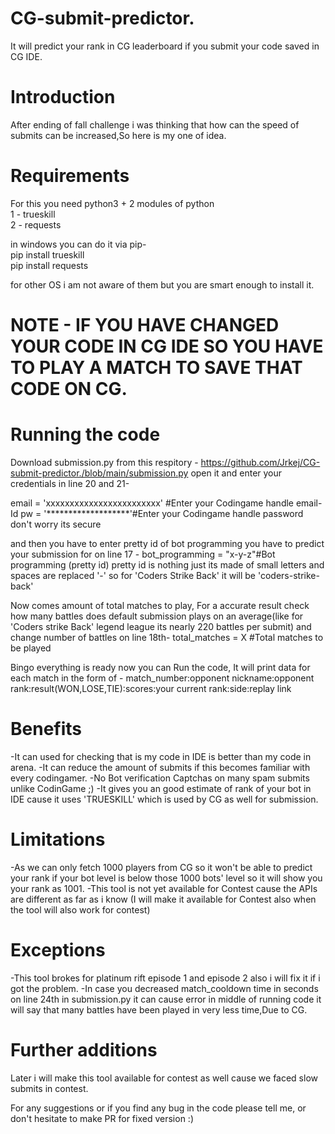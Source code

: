# CG-submit-predictor.
It will predict your rank in CG leaderboard if you submit your code saved in CG IDE.
# Introduction
After ending of fall challenge i was thinking that how can the speed of submits can be increased,So here is my one of idea.<br/>

# Requirements
For this you need python3 + 2 modules of python<br/>
1 - trueskill<br/>
2 - requests<br/>

in windows you can do it via pip-<br/>
pip install trueskill<br/>
pip install requests<br/>

for other OS i am not aware of them but you are smart enough to install it.

# NOTE - IF YOU HAVE CHANGED YOUR CODE IN CG IDE SO YOU HAVE TO PLAY A MATCH TO SAVE THAT CODE ON CG.

# Running the code
Download submission.py from this respitory - https://github.com/Jrkej/CG-submit-predictor./blob/main/submission.py
open it and enter your credentials in line 20 and 21-

email = 'xxxxxxxxxxxxxxxxxxxxxxxx' #Enter your Codingame handle email-Id
pw = '*******************'#Enter your Codingame handle password don't worry its secure

and then you have to enter pretty id of bot programming you have to predict your submission for on line 17 -
bot_programming = "x-y-z"#Bot programming (pretty id)
pretty id is nothing just its made of small letters and spaces are replaced '-' so for 'Coders Strike Back' it will be 'coders-strike-back'

Now comes amount of total matches to play, For a accurate result check how many battles does default submission plays on an average(like for 'Coders strike Back' legend league its nearly 220 battles per submit) and change number of battles on line 18th-
total_matches = X #Total matches to be played

Bingo everything is ready now you can Run the code, It will print data for each match in the form of -
match_number:opponent nickname:opponent rank:result(WON,LOSE,TIE):scores:your current rank:side:replay link

# Benefits

-It can used for checking that is my code in IDE is better than my code in arena.
-It can reduce the amount of submits if this becomes familiar with every codingamer.
-No Bot verification Captchas on many spam submits unlike CodinGame ;)
-It gives you an good estimate of rank of your bot in IDE cause it uses 'TRUESKILL' which is used by CG as well for submission.

# Limitations

-As we can only fetch 1000 players from CG so it won't be able to predict your rank if your bot level is below those 1000 bots' level so it will show you your rank as 1001.
-This tool is not yet available for Contest cause the APIs are different as far as i know (I will make it available for Contest also when the tool will also work for contest)

# Exceptions

-This tool brokes for platinum rift episode 1 and episode 2 also i will fix it if i got the problem.
-In case you decreased match_cooldown time in seconds on line 24th in submission.py it can cause error in middle of running code it will say that many battles have been played in very less time,Due to CG.

# Further additions
Later i will make this tool available for contest as well cause we faced slow submits in contest.

For any suggestions or if you find any bug in the code please tell me, or don't hesitate to make PR for fixed version :)

